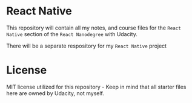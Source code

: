 # React Native

This repository will contain all my notes, and course files for the `React Native` section of the `React Nanodegree` with Udacity. 

There will be a separate respository for my `React Native` project

# License

MIT license utilized for this repository - Keep in mind that all starter files here are owned by Udacity, not myself. 